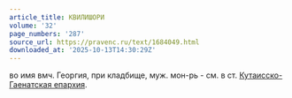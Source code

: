 ```yaml
---
article_title: КВИЛИШОРИ
volume: '32'
page_numbers: '287'
source_url: https://pravenc.ru/text/1684049.html
downloaded_at: '2025-10-13T14:30:29Z'
---
```


во имя вмч. Георгия, при кладбище, муж. мон-рь - см. в ст. [Кутаисско-Гаенатская епархия](<https://pravenc.ru/text/Кутаисско-Гаенатская епархия.html>).
